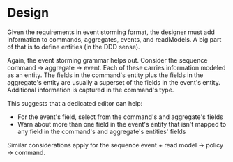 # Design

Given the requirements in event storming format, the designer must add information to commands, aggregates, events, and
readModels.
A big part of that is to define entities (in the DDD sense).

Again, the event storming grammar helps out.
Consider the sequence command -> aggregate -> event.
Each of these carries information modeled as an entity.
The fields in the command's entity plus the fields in the aggregate's entity are usually a superset of the fields in the
event's entity.
Additional information is captured in the command's type.

This suggests that a dedicated editor can help:

- For the event's field, select from the command's and aggregate's fields
- Warn about more than one field in the event's entity that isn't mapped to any field in the command's and aggregate's
  entities' fields

Similar considerations apply for the sequence event + read model -> policy -> command.
